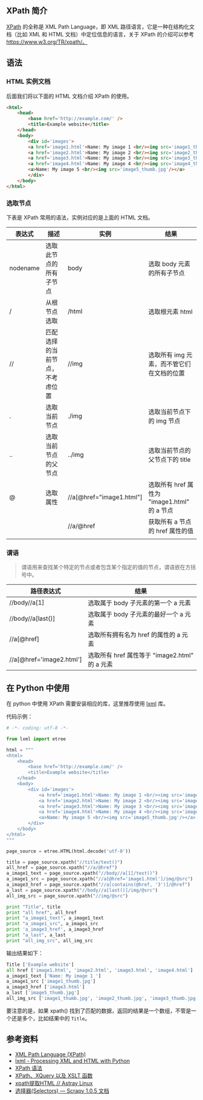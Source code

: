 

## XPath 简介

[XPath](https://www.w3.org/TR/xpath/) 的全称是 XML Path Language，即 XML 路径语言，它是一种在结构化文档（比如 XML 和 HTML 文档）中定位信息的语言，关于 XPath 的介绍可以参考 https://www.w3.org/TR/xpath/。

## 语法

### HTML 实例文档

后面我们将以下面的 HTML 文档介绍 XPath 的使用。

```html
<html>
    <head>
        <base href='http://example.com/' />
        <title>Example website</title>
    </head>
    <body>
        <div id='images'>
        <a href='image1.html'>Name: My image 1 <br/><img src='image1_thumb.jpg'/></a>
        <a href='image2.html'>Name: My image 2 <br/><img src='image2_thumb.jpg'/></a>
        <a href='image3.html'>Name: My image 3 <br/><img src='image3_thumb.jpg'/></a>
        <a href='image4.html'>Name: My image 4 <br/><img src='image4_thumb.jpg'/></a>
        <a>Name: My image 5 <br/><img src='image5_thumb.jpg'/></a>
        </div>
    </body>
</html>
```

### 选取节点

下表是 XPath 常用的语法，实例对应的是上面的 HTML 文档。

|  表达式  |              描述              |           实例           |                     结果                     |
|----------|--------------------------------|--------------------------|----------------------------------------------|
| nodename | 选取此节点的所有子节点         | body                     | 选取 body 元素的所有子节点                   |
| /        | 从根节点选取                   | /html                    | 选取根元素 html                              |
| //       | 匹配选择的当前节点，不考虑位置 | //img                    | 选取所有 img 元素，而不管它们在文档的位置    |
| .        | 选取当前节点                   | ./img                    | 选取当前节点下的 img 节点                    |
| ..       | 选取当前节点的父节点           | ../img                   | 选取当前节点的父节点下的 title               |
| @        | 选取属性                       | //a[@href="image1.html"] | 选取所有 href 属性为 "image1.html" 的 a 节点 |
|          |                                | //a/@href                | 获取所有 a 节点的 href 属性的值              |
|          |                                |                          |                                              |

### 谓语

> 谓语用来查找某个特定的节点或者包含某个指定的值的节点，谓语嵌在方括号中。

|        路径表达式        |                      结果                      |
|--------------------------|------------------------------------------------|
| //body//a[1]              | 选取属于 body 子元素的第一个 a 元素            |
| //body//a[last()]         | 选取属于 body 子元素的最好一个 a 元素          |
| //a[@href]               | 选取所有拥有名为 href 的属性的 a 元素          |
| //a[@href='image2.html'] | 选取所有 href 属性等于 "image2.html" 的 a 元素 |


## 在 Python 中使用

在 python 中使用 XPath 需要安装相应的库，这里推荐使用 [lxml]((http://lxml.de/)) 库。

代码示例：

```python
# -*- coding: utf-8 -*-

from lxml import etree

html = """
<html>
    <head>
        <base href='http://example.com/' />
        <title>Example website</title>
    </head>
    <body>
        <div id='images'>
            <a href='image1.html'>Name: My image 1 <br/><img src='image1_thumb.jpg'/></a>
            <a href='image2.html'>Name: My image 2 <br/><img src='image2_thumb.jpg'/></a>
            <a href='image3.html'>Name: My image 3 <br/><img src='image3_thumb.jpg'/></a>
            <a href='image4.html'>Name: My image 4 <br/><img src='image4_thumb.jpg'/></a>
            <a>Name: My image 5 <br/><img src='image5_thumb.jpg'/></a>
        </div>
    </body>
</html>
"""

page_source = etree.HTML(html.decode('utf-8'))

title = page_source.xpath("//title/text()")
all_href = page_source.xpath("//a/@href")
a_image1_text = page_source.xpath("//body//a[1]/text()")
a_image1_src = page_source.xpath("//a[@href='image1.html']/img/@src")
a_image3_href = page_source.xpath("//a[contains(@href, '3')]/@href")
a_last = page_source.xpath("//body//a[last()]/img/@src")
all_img_src = page_source.xpath("//img/@src")

print "Title", title
print "all href", all_href
print "a_image1_text", a_image1_text
print "a_image1_src", a_image1_src
print 'a_image3_href', a_image3_href
print "a_last", a_last
print "all_img_src", all_img_src
```

输出结果如下：

```python
Title ['Example website']
all href ['image1.html', 'image2.html', 'image3.html', 'image4.html']
a_image1_text ['Name: My image 1 ']
a_image1_src ['image1_thumb.jpg']
a_image3_href ['image3.html']
a_last ['image5_thumb.jpg']
all_img_src ['image1_thumb.jpg', 'image2_thumb.jpg', 'image3_thumb.jpg', 'image4_thumb.jpg', 'image5_thumb.jpg']
```
要注意的是，如果 xpath() 找到了匹配的数据，返回的结果是一个数组，不管是一个还是多个，比如结果中的 `Title`。


## 参考资料

- [XML Path Language (XPath)](https://www.w3.org/TR/xpath/)
- [lxml - Processing XML and HTML with Python](http://lxml.de/)
- [XPath 语法](http://www.w3school.com.cn/xpath/xpath_syntax.asp)
- [XPath、XQuery 以及 XSLT 函数](http://www.w3school.com.cn/xpath/xpath_functions.asp)
- [xpath提取HTML // Astray Linux](http://astraylinux.com/2014/08/21/server-xpath-pick-html/)
- [选择器(Selectors) — Scrapy 1.0.5 文档](http://scrapy-chs.readthedocs.io/zh_CN/1.0/topics/selectors.html)




